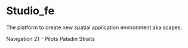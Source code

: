 # Studio_fe
The platform to create new spatial application environment aka scapes.

Navigation 21 - Pilots
Paladin Straits

